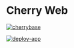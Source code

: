 # Cherry Web


[![cherrybase](https://github.com/cherrybase/cherry-web/actions/workflows/cherrybase.yml/badge.svg)](https://github.com/cherrybase/cherry-web/actions/workflows/cherrybase.yml)

[![deploy-app](https://github.com/cherrybase/cherry-web/actions/workflows/deploy-app.yml/badge.svg)](https://github.com/cherrybase/cherry-web/actions/workflows/deploy-app.yml)
